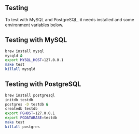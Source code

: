 ## Testing

To test with MySQL and PostgreSQL, it needs installed and some environment variables below.

## Testing with MySQL

```sh
brew install mysql
mysqld &
export MYSQL_HOST=127.0.0.1
make test
killall mysqld
```

## Testing with PostgreSQL

```sh
brew install postgresql
initdb testdb
postgres -D testdb &
createdb testdb
export PGHOST=127.0.0.1
export PGDATABASE=testdb
make test
killall postgres
```
